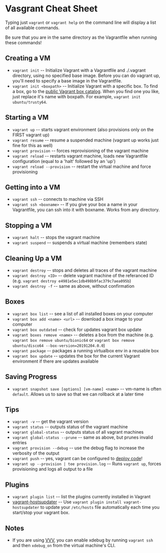 <!--
Maintainer:   jeffskinnerbox@yahoo.com / www.jeffskinnerbox.me
Version:      0.0.1
Source:       https://gist.github.com/wpscholar/a49594e2e2b918f4d0c4
-->


# Vasgrant Cheat Sheet
Typing just `vagrant` or `vagrant help` on the command line will display a list of all available commands.

Be sure that you are in the same directory as the Vagrantfile when running these commands!

## Creating a VM
- `vagrant init`           -- Initialize Vagrant with a Vagrantfile and ./.vagrant directory, using no specified base image. Before you can do vagrant up, you'll need to specify a base image in the Vagrantfile.
- `vagrant init <boxpath>` -- Initialize Vagrant with a specific box. To find a box, go to the [public Vagrant box catalog](https://app.vagrantup.com/boxes/search). When you find one you like, just replace it's name with boxpath. For example, `vagrant init ubuntu/trusty64`.

## Starting a VM
- `vagrant up`                  -- starts vagrant environment (also provisions only on the FIRST vagrant up)
- `vagrant resume`              -- resume a suspended machine (vagrant up works just fine for this as well)
- `vagrant provision`           -- forces reprovisioning of the vagrant machine
- `vagrant reload`              -- restarts vagrant machine, loads new Vagrantfile configuration (equal to a 'halt' followed by an 'up')
- `vagrant reload --provision`  -- restart the virtual machine and force provisioning

## Getting into a VM
- `vagrant ssh`           -- connects to machine via SSH
- `vagrant ssh <boxname>` -- If you give your box a name in your Vagrantfile, you can ssh into it with boxname. Works from any directory.

## Stopping a VM
- `vagrant halt`        -- stops the vagrant machine
- `vagrant suspend`     -- suspends a virtual machine (remembers state)

## Cleaning Up a VM
- `vagrant destroy`        -- stops and deletes all traces of the vagrant machine
- `vagrant destroy <ID>`   -- delete vagrant machine of the referanced ID (e.g. `vagrant destroy e4981e5ec1db498b9fac379c7aea095b`)
- `vagrant destroy -f`     -- same as above, without confirmation

## Boxes
- `vagrant box list`              -- see a list of all installed boxes on your computer
- `vagrant box add <name> <url>`  -- download a box image to your computer
- `vagrant box outdated`          -- check for updates vagrant box update
- `vagrant boxes remove <name>`   -- deletes a box from the machine (e.g. `vagrant box remove ubuntu/bionic64` or `vagrant box remove ubuntu/disco64 --box-version=20191204.0.0`)
- `vagrant package`               -- packages a running virtualbox env in a reusable box
- `vagrant box update`            -- updates the box for the current Vagrant environment if there are updates available

## Saving Progress
- `vagrant snapshot save [options] [vm-name] <name>` -- vm-name is often `default`. Allows us to save so that we can rollback at a later time

## Tips
- `vagrant -v`                    -- get the vagrant version
- `vagrant status`                -- outputs status of the vagrant machine
- `vagrant global-status`         -- outputs status of all vagrant machines
- `vagrant global-status --prune` -- same as above, but prunes invalid entries
- `vagrant provision --debug`     -- use the debug flag to increase the verbosity of the output
- `vagrant push`                  -- yes, vagrant can be configured to [deploy code](http://docs.vagrantup.com/v2/push/index.html)!
- `vagrant up --provision | tee provision.log`  -- Runs `vagrant up`, forces provisioning and logs all output to a file

## Plugins
- `vagrant plugin list`           -- list the plugins currently installed in Vagrant
- [vagrant-hostsupdater](https://github.com/cogitatio/vagrant-hostsupdater) -- Use `vagrant plugin install vagrant-hostsupdater` to update your `/etc/hosts` file automatically each time you start/stop your vagrant box.

## Notes
- If you are using [VVV](https://github.com/varying-vagrant-vagrants/vvv/), you can enable xdebug by running `vagrant ssh` and then `xdebug_on` from the virtual machine's CLI.
